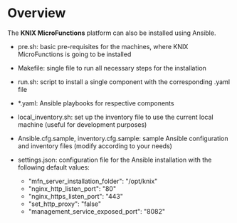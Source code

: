 <!--
   Copyright 2020 The KNIX Authors

   Licensed under the Apache License, Version 2.0 (the "License");
   you may not use this file except in compliance with the License.
   You may obtain a copy of the License at

       http://www.apache.org/licenses/LICENSE-2.0

   Unless required by applicable law or agreed to in writing, software
   distributed under the License is distributed on an "AS IS" BASIS,
   WITHOUT WARRANTIES OR CONDITIONS OF ANY KIND, either express or implied.
   See the License for the specific language governing permissions and
   limitations under the License.
-->
# Overview

The **KNIX MicroFunctions** platform can also be installed using Ansible.

* pre.sh: basic pre-requisites for the machines, where KNIX MicroFunctions is going to be installed

* Makefile: single file to run all necessary steps for the installation

* run.sh: script to install a single component with the corresponding .yaml file

* *.yaml: Ansible playbooks for respective components

* local_inventory.sh: set up the inventory file to use the current local machine (useful for development purposes)

* Ansible.cfg.sample, inventory.cfg.sample: sample Ansible configuration and inventory files (modify according to your needs)

* settings.json: configuration file for the Ansible installation with the following default values:

  - "mfn_server_installation_folder": "/opt/knix"
  - "nginx_http_listen_port": "80"
  - "nginx_https_listen_port": "443"
  - "set_http_proxy": "false"
  - "management_service_exposed_port": "8082"
